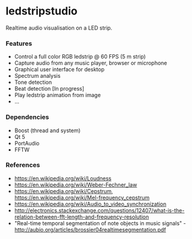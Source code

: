 # ledstripstudio
Realtime audio visualisation on a LED strip.

### Features
- Control a full color RGB ledstrip @ 60 FPS (5 m strip)
- Capture audio from any music player, browser or microphone
- Graphical user interface for desktop
- Spectrum analysis
- Tone detection
- Beat detection [In progress]
- Play ledstrip animation from image
- ...

### Dependencies
- Boost (thread and system)
- Qt 5
- PortAudio
- FFTW

### References
- https://en.wikipedia.org/wiki/Loudness
- https://en.wikipedia.org/wiki/Weber-Fechner_law
- https://en.wikipedia.org/wiki/Cepstrum, https://en.wikipedia.org/wiki/Mel-frequency_cepstrum
- https://en.wikipedia.org/wiki/Audio_to_video_synchronization
- http://electronics.stackexchange.com/questions/12407/what-is-the-relation-between-fft-length-and-frequency-resolution
- "Real-time temporal segmentation of note objects in music signals" - http://aubio.org/articles/brossier04realtimesegmentation.pdf
